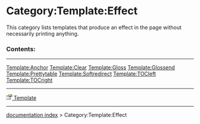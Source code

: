 # Category:Template:Effect
This category lists templates that produce an effect in the page without necessarily printing anything.

### Contents:

  --------------------------------------------------- --------------------------------------------------------- -----------------------------------------------------------
  [Template:Anchor](Template_Anchor.md)       [Template:Clear](Template_Clear.md)               [Template:Gloss](Template_Gloss.md)
  [Template:Glossend](Template_Glossend.md)   [Template:Prettytable](Template_Prettytable.md)   [Template:Softredirect](Template_Softredirect.md)
  [Template:TOCleft](Template_TOCleft.md)     [Template:TOCright](Template_TOCright.md)         
  --------------------------------------------------- --------------------------------------------------------- -----------------------------------------------------------

[<img src="images/Property.png" style="width:16px"> Template](Category_Template.md)

---
[documentation index](../README.md) > Category:Template:Effect
